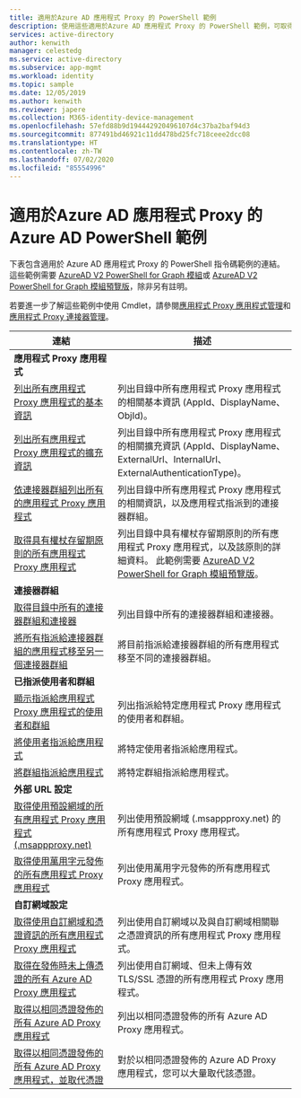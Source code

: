```yaml
---
title: 適用於Azure AD 應用程式 Proxy 的 PowerShell 範例
description: 使用這些適用於Azure AD 應用程式 Proxy 的 PowerShell 範例，可取得您目錄中的應用程式 Proxy 應用程式和連接器的相關資訊、將使用者和群組指派給應用程式，以及取得憑證資訊。
services: active-directory
author: kenwith
manager: celestedg
ms.service: active-directory
ms.subservice: app-mgmt
ms.workload: identity
ms.topic: sample
ms.date: 12/05/2019
ms.author: kenwith
ms.reviewer: japere
ms.collection: M365-identity-device-management
ms.openlocfilehash: 57efd88b9d194442920496107d4c37ba2baf94d3
ms.sourcegitcommit: 877491bd46921c11dd478bd25fc718ceee2dcc08
ms.translationtype: HT
ms.contentlocale: zh-TW
ms.lasthandoff: 07/02/2020
ms.locfileid: "85554996"
---
```

# <a name="azure-ad-powershell-examples-for-azure-ad-application-proxy"></a>適用於Azure AD 應用程式 Proxy 的 Azure AD PowerShell 範例

下表包含適用於 Azure AD 應用程式 Proxy 的 PowerShell 指令碼範例的連結。 這些範例需要 [AzureAD V2 PowerShell for Graph 模組](https://docs.microsoft.com/powershell/azure/active-directory/install-adv2?view=azureadps-2.0)或 [AzureAD V2 PowerShell for Graph 模組預覽版](https://docs.microsoft.com/powershell/azure/active-directory/install-adv2?view=azureadps-2.0-preview)，除非另有註明。


若要進一步了解這些範例中使用 Cmdlet，請參閱[應用程式 Proxy 應用程式管理](https://docs.microsoft.com/powershell/module/azuread/?view=azureadps-2.0#application_proxy_application_management)和[應用程式 Proxy 連接器管理](https://docs.microsoft.com/powershell/module/azuread/?view=azureadps-2.0#application_proxy_connector_management)。

| 連結 | 描述 |
|---|---|
|**應用程式 Proxy 應用程式**||
| [列出所有應用程式 Proxy 應用程式的基本資訊](scripts/powershell-get-all-app-proxy-apps-basic.md) | 列出目錄中所有應用程式 Proxy 應用程式的相關基本資訊 (AppId、DisplayName、ObjId)。 |
| [列出所有應用程式 Proxy 應用程式的擴充資訊](scripts/powershell-get-all-app-proxy-apps-extended.md) | 列出目錄中所有應用程式 Proxy 應用程式的相關擴充資訊 (AppId、DisplayName、ExternalUrl、InternalUrl、ExternalAuthenticationType)。  |
| [依連接器群組列出所有的應用程式 Proxy 應用程式](scripts/powershell-get-all-app-proxy-apps-by-connector-group.md) | 列出目錄中所有應用程式 Proxy 應用程式的相關資訊，以及應用程式指派到的連接器群組。 |
| [取得具有權杖存留期原則的所有應用程式 Proxy 應用程式](scripts/powershell-get-all-app-proxy-apps-with-policy.md) | 列出目錄中具有權杖存留期原則的所有應用程式 Proxy 應用程式，以及該原則的詳細資料。 此範例需要 [AzureAD V2 PowerShell for Graph 模組預覽版](https://docs.microsoft.com/powershell/azure/active-directory/install-adv2?view=azureadps-2.0-preview)。 |
|**連接器群組**||
| [取得目錄中所有的連接器群組和連接器](scripts/powershell-get-all-connectors.md) | 列出目錄中所有的連接器群組和連接器。 |
| [將所有指派給連接器群組的應用程式移至另一個連接器群組](scripts/powershell-move-all-apps-to-connector-group.md) | 將目前指派給連接器群組的所有應用程式移至不同的連接器群組。 |
|**已指派使用者和群組**||
| [顯示指派給應用程式 Proxy 應用程式的使用者和群組](scripts/powershell-display-users-group-of-app.md) | 列出指派給特定應用程式 Proxy 應用程式的使用者和群組。 |
| [將使用者指派給應用程式](scripts/powershell-assign-user-to-app.md) | 將特定使用者指派給應用程式。 |
| [將群組指派給應用程式](scripts/powershell-assign-group-to-app.md) | 將特定群組指派給應用程式。 |
|**外部 URL 設定**||
| [取得使用預設網域的所有應用程式 Proxy 應用程式 (.msappproxy.net)](scripts/powershell-get-all-default-domain-apps.md)  | 列出使用預設網域 (.msappproxy.net) 的所有應用程式 Proxy 應用程式。 |
| [取得使用萬用字元發佈的所有應用程式 Proxy 應用程式](scripts/powershell-get-all-wildcard-apps.md) | 列出使用萬用字元發佈的所有應用程式 Proxy 應用程式。 |
|**自訂網域設定**||
| [取得使用自訂網域和憑證資訊的所有應用程式 Proxy 應用程式](scripts/powershell-get-all-custom-domains-and-certs.md) | 列出使用自訂網域以及與自訂網域相關聯之憑證資訊的所有應用程式 Proxy 應用程式。 |
| [取得在發佈時未上傳憑證的所有 Azure AD Proxy 應用程式](scripts/powershell-get-all-custom-domain-no-cert.md) | 列出使用自訂網域、但未上傳有效 TLS/SSL 憑證的所有應用程式 Proxy 應用程式。 |
| [取得以相同憑證發佈的所有 Azure AD Proxy 應用程式](scripts/powershell-get-custom-domain-identical-cert.md) | 列出以相同憑證發佈的所有 Azure AD Proxy 應用程式。 |
| [取得以相同憑證發佈的所有 Azure AD Proxy 應用程式，並取代憑證](scripts/powershell-get-custom-domain-replace-cert.md) | 對於以相同憑證發佈的 Azure AD Proxy 應用程式，您可以大量取代該憑證。 |
